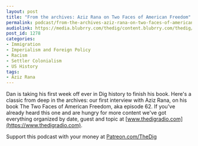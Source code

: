 ```yaml
---
layout: post
title: "From the archives: Aziz Rana on Two Faces of American Freedom"
permalink: podcast/from-the-archives-aziz-rana-on-two-faces-of-american-freedom/
audiolink: https://media.blubrry.com/thedig/content.blubrry.com/thedig/The_Dig-EP_211-Aziz.mp3
post_id: 1278
categories: 
- Immigration
- Imperialism and Foreign Policy
- Racism
- Settler Colonialism
- US History
tags: 
- Aziz Rana
---
```


Dan is taking his first week off ever in Dig history to finish his book. Here's a classic from deep in the archives: our first interview with Aziz Rana, on his book The Two Faces of American Freedom, aka episode 62. If you've already heard this one and are hungry for more content we've got everything organized by date, guest and topic at 
[www.thedigradio.com](https://www.thedigradio.com).

Support this podcast with your money at 
[Patreon.com/TheDig](https://Patreon.com/TheDig)